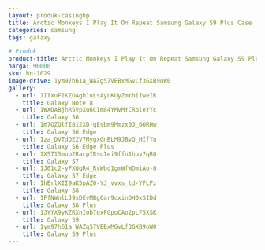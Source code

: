 ```yaml
---
layout: produk-casinghp
title: Arctic Monkeys I Play It On Repeat Samsung Galaxy S9 Plus Case
categories: samsung
tags: galaxy

# Produk
product-title: Arctic Monkeys I Play It On Repeat Samsung Galaxy S9 Plus Case
harga: 90000
sku: hn-1029
image-drive: 1ym97h61a_WAZg57VEBxMGvLf3GXB9oW0
gallery:
  - url: 1IIxuFIKZOAgh1uLsAyLKUyZmtbiIweIR
    title: Galaxy Note 8
  - url: 1WXDABjhR5VpXu6CIm84YMvMYCRbleYYc
    title: Galaxy S6
  - url: 1m7OZQlfI812XD-qEsbm9Mmzx0J_6ORHw
    title: Galaxy S6 Edge
  - url: 1za_DVTdOE2V7MygxGnBLM9JBvQ_HIfYn
    title: Galaxy S6 Edge Plus
  - url: 1X5715muo2RacpIRsoIei9ffn1huv7qRQ
    title: Galaxy S7
  - url: 1J01c2-yFXQqR4_RvWbd1gmWfWDmiAo-Q
    title: Galaxy S7 Edge
  - url: 1hErlXII9aK5pAZ0-YJ_vvxs_td-YFLPz
    title: Galaxy S8
  - url: 1FfNWnlLJ9sDEvMBg6ar9cxinDH0xSIDd
    title: Galaxy S8 Plus
  - url: 1JYYX9yKZRXnIob7oxFGpoCAo2pLF5XSK
    title: Galaxy S9
  - url: 1ym97h61a_WAZg57VEBxMGvLf3GXB9oW0
    title: Galaxy S9 Plus
---
```


